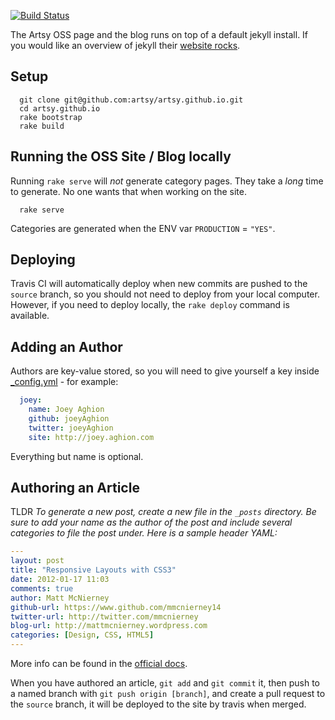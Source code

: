 [![Build Status](https://travis-ci.org/artsy/artsy.github.io.svg)](https://travis-ci.org/artsy/artsy.github.io)

The Artsy OSS page and the blog runs on top of a default jekyll install. If you would like an overview of jekyll their [website rocks](http://jekyllrb.com/).

## Setup

```
  git clone git@github.com:artsy/artsy.github.io.git
  cd artsy.github.io
  rake bootstrap
  rake build
```

## Running the OSS Site / Blog locally

Running `rake serve` will _not_ generate category pages. They take a _long_ time to generate. No one wants that when working on the site.

```
  rake serve
```

Categories are generated when the ENV var `PRODUCTION` = `"YES"`.

## Deploying

Travis CI will automatically deploy when new commits are pushed to the `source` branch, so you should not need to deploy from your local computer. However, if you need to deploy locally, the `rake deploy` command is available. 

## Adding an Author

Authors are key-value stored, so you will need to give yourself a key inside [_config.yml](_config.yml) - for example:

```yaml
  joey:
    name: Joey Aghion
    github: joeyAghion
    twitter: joeyAghion
    site: http://joey.aghion.com
```

Everything but name is optional.

## Authoring an Article

TLDR
_To generate a new post, create a new file in the `_posts` directory. Be sure to add your name as the author of the post and include several categories to file the post under. Here is a sample header YAML:_

```yaml
---
layout: post
title: "Responsive Layouts with CSS3"
date: 2012-01-17 11:03
comments: true
author: Matt McNierney
github-url: https://www.github.com/mmcnierney14
twitter-url: http://twitter.com/mmcnierney
blog-url: http://mattmcnierney.wordpress.com
categories: [Design, CSS, HTML5]
---
```

More info can be found in the [official docs](http://jekyllrb.com/docs/posts/).

When you have authored an article, `git add` and `git commit` it, then push to a named branch with `git push origin [branch]`, and create a pull request to the `source` branch, it will be deployed to the site by travis when merged.
